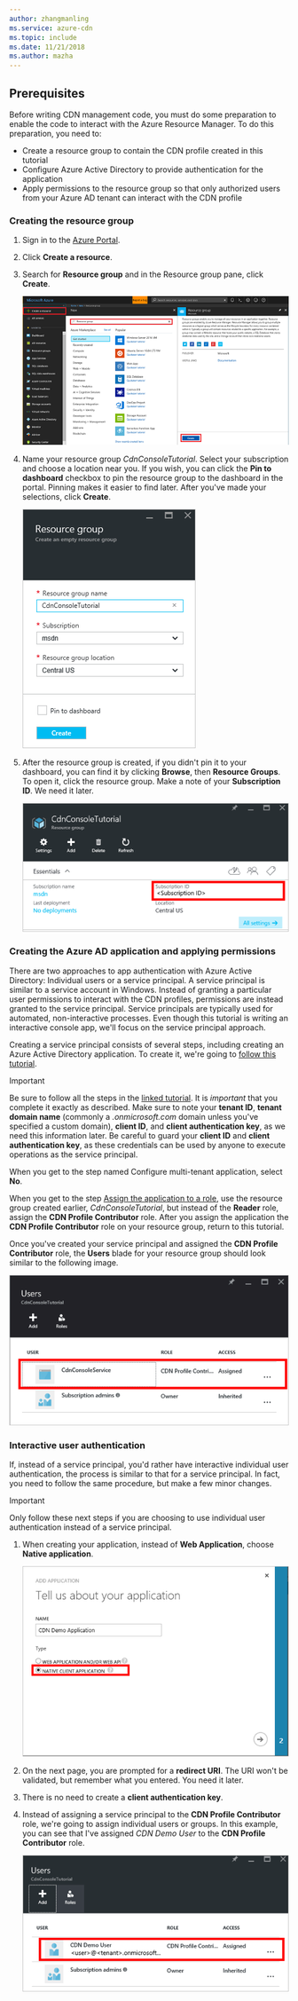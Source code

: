 ```yaml
---
author: zhangmanling
ms.service: azure-cdn
ms.topic: include
ms.date: 11/21/2018
ms.author: mazha
---
```

## Prerequisites
Before writing CDN management code, you must do some preparation to enable the code to interact with the Azure Resource Manager. To do this preparation, you need to:

* Create a resource group to contain the CDN profile created in this tutorial
* Configure Azure Active Directory to provide authentication for the application
* Apply permissions to the resource group so that only authorized users from your Azure AD tenant can interact with the CDN profile

### Creating the resource group
1. Sign in to the [Azure Portal](https://portal.azure.com).
2. Click **Create a resource**.
3. Search for **Resource group** and in the Resource group pane, click **Create**.

    ![Creating a new resource group](./media/cdn-app-dev-prep/cdn-new-rg-1-include.png)
3. Name your resource group *CdnConsoleTutorial*.  Select your subscription and choose a location near you.  If you wish, you can click the **Pin to dashboard** checkbox to pin the resource group to the dashboard in the portal.  Pinning makes it easier to find later.  After you've made your selections, click **Create**.

    ![Screenshot of the Resource group dialog box.](./media/cdn-app-dev-prep/cdn-new-rg-2-include.png)
4. After the resource group is created, if you didn't pin it to your dashboard, you can find it by clicking **Browse**, then **Resource Groups**.  To open it, click the resource group.  Make a note of your **Subscription ID**. We need it later.

    ![Screenshot of the C D N Console Tutorial section.](./media/cdn-app-dev-prep/cdn-subscription-id-include.png)

### Creating the Azure AD application and applying permissions
There are two approaches to app authentication with Azure Active Directory: Individual users or a service principal. A service principal is similar to a service account in Windows.  Instead of granting a particular user permissions to interact with the CDN profiles, permissions are instead granted to the service principal.  Service principals are typically used for automated, non-interactive processes.  Even though this tutorial is writing an interactive console app, we'll focus on the service principal approach.

Creating a service principal consists of several steps, including creating an Azure Active Directory application.  To create it, we're going to [follow this tutorial](../articles/active-directory/develop/howto-create-service-principal-portal.md).

> [!IMPORTANT]
> Be sure to follow all the steps in the [linked tutorial](../articles/active-directory/develop/howto-create-service-principal-portal.md).  It is *important* that you complete it exactly as described.  Make sure to note your **tenant ID**, **tenant domain name** (commonly a *.onmicrosoft.com* domain unless you've specified a custom domain), **client ID**, and **client authentication key**, as we need this information later.  Be careful to guard your **client ID** and **client authentication key**, as these credentials can be used by anyone to execute operations as the service principal.
>
> When you get to the step named Configure multi-tenant application, select **No**.
>
> When you get to the step [Assign the application to a role](../articles/active-directory/develop/howto-create-service-principal-portal.md#assign-a-role-to-the-application), use the resource group created earlier,  *CdnConsoleTutorial*, but instead of the **Reader** role, assign the **CDN Profile Contributor** role.  After you assign the application the **CDN Profile Contributor** role on your resource group, return to this tutorial. 
>
>

Once you've created your service principal and assigned the **CDN Profile Contributor** role, the **Users** blade for your resource group should look similar to the following image.

![Users blade](./media/cdn-app-dev-prep/cdn-service-principal-include.png)

### Interactive user authentication
If, instead of a service principal, you'd rather have interactive individual user authentication, the process is similar to that for a service principal.  In fact, you need to follow the same procedure, but make a few minor changes.

> [!IMPORTANT]
> Only follow these next steps if you are choosing to use individual user authentication instead of a service principal.
>
>

1. When creating your application, instead of **Web Application**, choose **Native application**.

    ![Native application](./media/cdn-app-dev-prep/cdn-native-application-include.png)
2. On the next page, you are prompted for a **redirect URI**.  The URI won't be validated, but remember what you entered. You need it later.
3. There is no need to create a **client authentication key**.
4. Instead of assigning a service principal to the **CDN Profile Contributor** role, we're going to assign individual users or groups.  In this example, you can see that I've assigned  *CDN Demo User* to the **CDN Profile Contributor** role.  

    ![Individual user access](./media/cdn-app-dev-prep/cdn-aad-user-include.png)
